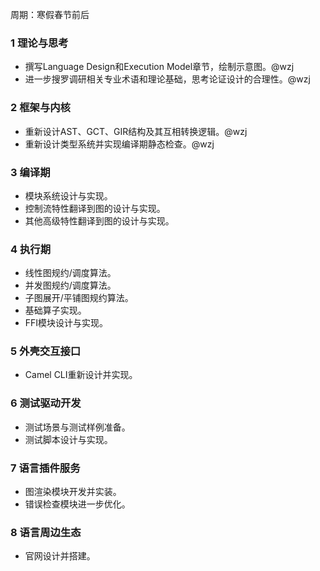 周期：寒假春节前后

### 1 理论与思考

- 撰写Language Design和Execution Model章节，绘制示意图。@wzj
- 进一步搜罗调研相关专业术语和理论基础，思考论证设计的合理性。@wzj

### 2 框架与内核

- 重新设计AST、GCT、GIR结构及其互相转换逻辑。@wzj
- 重新设计类型系统并实现编译期静态检查。@wzj

### 3 编译期

- 模块系统设计与实现。
- 控制流特性翻译到图的设计与实现。
- 其他高级特性翻译到图的设计与实现。

### 4 执行期

- 线性图规约/调度算法。
- 并发图规约/调度算法。
- 子图展开/平铺图规约算法。
- 基础算子实现。
- FFI模块设计与实现。

### 5 外壳交互接口

- Camel CLI重新设计并实现。

### 6 测试驱动开发

- 测试场景与测试样例准备。
- 测试脚本设计与实现。

### 7 语言插件服务

- 图渲染模块开发并实装。
- 错误检查模块进一步优化。

### 8 语言周边生态

- 官网设计并搭建。